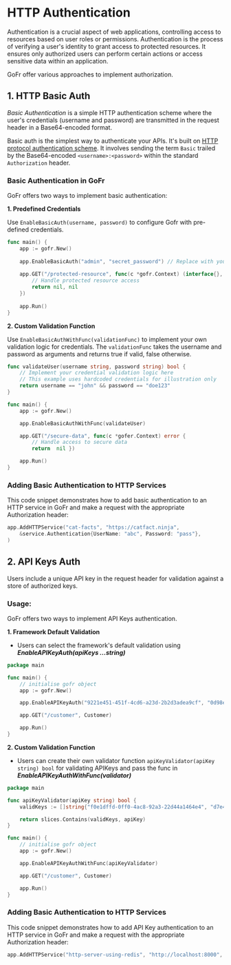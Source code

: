 # HTTP Authentication
Authentication is a crucial aspect of web applications, controlling access to resources based on user roles or permissions. 
Authentication is the process of verifying a user's identity to grant access to protected resources. It ensures only
authorized users can perform certain actions or access sensitive data within an application.

GoFr offer various approaches to implement authorization.

## 1. HTTP Basic Auth
*Basic Authentication* is a simple HTTP authentication scheme where the user's credentials (username and password) are 
transmitted in the request header in a Base64-encoded format.

Basic auth is the simplest way to authenticate your APIs.  It's built on
[HTTP protocol authentication scheme](https://datatracker.ietf.org/doc/html/rfc7617). It involves sending the term 
`Basic` trailed by the Base64-encoded `<username>:<password>` within the standard `Authorization` header.

### Basic Authentication in GoFr

GoFr offers two ways to implement basic authentication:

**1. Predefined Credentials**

Use `EnableBasicAuth(username, password)` to configure Gofr with pre-defined credentials.

```go
func main() {
	app := gofr.New()
    
	app.EnableBasicAuth("admin", "secret_password") // Replace with your credentials
    
	app.GET("/protected-resource", func(c *gofr.Context) (interface{}, error) {
		// Handle protected resource access 
		return nil, nil
	})
	
	app.Run()
}
```

**2. Custom Validation Function**

Use `EnableBasicAuthWithFunc(validationFunc)` to implement your own validation logic for credentials. The `validationFunc` takes the username and password as arguments and returns true if valid, false otherwise.

```go
func validateUser(username string, password string) bool {
	// Implement your credential validation logic here 
	// This example uses hardcoded credentials for illustration only   
	return username == "john" && password == "doe123" 
} 

func main() { 
	app := gofr.New() 

	app.EnableBasicAuthWithFunc(validateUser) 

	app.GET("/secure-data", func(c *gofer.Context) error { 
		// Handle access to secure data 
		return  nil })

	app.Run()
}
```

### Adding Basic Authentication to HTTP Services

This code snippet demonstrates how to add basic authentication to an HTTP service in GoFr and make a request with the appropriate Authorization header:

```go
app.AddHTTPService("cat-facts", "https://catfact.ninja",
    &service.Authentication{UserName: "abc", Password: "pass"},
)
```


## 2. API Keys Auth
Users include a unique API key in the request header for validation against a store of authorized keys.

### Usage:
GoFr offers two ways to implement API Keys authentication.

**1. Framework Default Validation**
- Users can select the framework's default validation using **_EnableAPIKeyAuth(apiKeys ...string)_**

```go
package main

func main() {
	// initialise gofr object
	app := gofr.New()

	app.EnableAPIKeyAuth("9221e451-451f-4cd6-a23d-2b2d3adea9cf", "0d98ecfe-4677-48aa-b463-d43505766915")

	app.GET("/customer", Customer)

	app.Run()
}
```

**2. Custom Validation Function**
- Users can create their own validator function `apiKeyValidator(apiKey string) bool` for validating APIKeys and pass the func in **_EnableAPIKeyAuthWithFunc(validator)_**

```go
package main

func apiKeyValidator(apiKey string) bool {
	validKeys := []string{"f0e1dffd-0ff0-4ac8-92a3-22d44a1464e4", "d7e4b46e-5b04-47b2-836c-2c7c91250f40"}

	return slices.Contains(validKeys, apiKey)
}

func main() {
	// initialise gofr object
	app := gofr.New()

	app.EnableAPIKeyAuthWithFunc(apiKeyValidator)

	app.GET("/customer", Customer)

	app.Run()
}
```

### Adding Basic Authentication to HTTP Services
This code snippet demonstrates how to add API Key authentication to an HTTP service in GoFr and make a request with the appropriate Authorization header:

```go
app.AddHTTPService("http-server-using-redis", "http://localhost:8000", &service.APIKeyAuth{APIKey: "9221e451-451f-4cd6-a23d-2b2d3adea9cf"})
```
